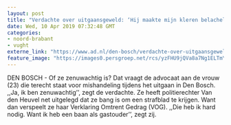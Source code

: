 ```yaml
---
layout: post
title: "Verdachte over uitgaansgeweld: ‘Hij maakte mijn kleren belachelijk’"
date: Wed, 10 Apr 2019 07:32:48 GMT
categories: 
- noord-brabant 
- vught 
externe_link: "https://www.ad.nl/den-bosch/verdachte-over-uitgaansgeweld-hij-maakte-mijn-kleren-belachelijk~ad5cb5b2/"
feature_image: "https://images0.persgroep.net/rcs/yzFHU9jQVa8a7Ng1ELTmYrvf_S8/diocontent/100585364/_fitwidth/400/?appId=21791a8992982cd8da851550a453bd7f&quality=0.7"
---
```


DEN BOSCH - Of ze zenuwachtig is? Dat vraagt de advocaat aan de vrouw (23) die terecht staat voor mishandeling tijdens het uitgaan in Den Bosch. ,,Ja, ik ben zenuwachtig’’, zegt de verdachte. Ze heeft politierechter Van den Heuvel net uitgelegd dat ze bang is om een strafblad te krijgen. Want dan verspeelt ze haar Verklaring Omtrent Gedrag (VOG). ,,Die heb ik hard nodig. Want ik heb een baan als gastouder’’, zegt zij.
